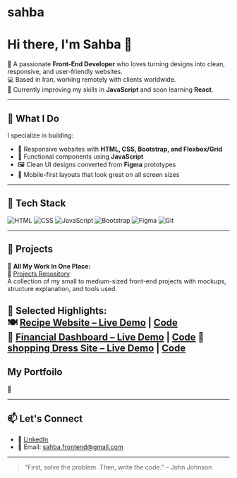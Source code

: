 # sahba
# Hi there, I'm Sahba 👋

🎯 A passionate **Front-End Developer** who loves turning designs into clean, responsive, and user-friendly websites.  
💻 Based in Iran, working remotely with clients worldwide.  
🌱 Currently improving my skills in **JavaScript** and soon learning **React**.

---

## 💼 What I Do

I specialize in building:

- 🎨 Responsive websites with **HTML, CSS, Bootstrap, and Flexbox/Grid**
- 🧮 Functional components using **JavaScript**
- 🖼️ Clean UI designs converted from **Figma** prototypes
- 📱 Mobile-first layouts that look great on all screen sizes

---

## 🧰 Tech Stack

![HTML](https://img.shields.io/badge/-HTML5-E34F26?logo=html5&logoColor=white)
![CSS](https://img.shields.io/badge/-CSS3-1572B6?logo=css3&logoColor=white)
![JavaScript](https://img.shields.io/badge/-JavaScript-F7DF1E?logo=javascript&logoColor=black)
![Bootstrap](https://img.shields.io/badge/-Bootstrap-7952B3?logo=bootstrap&logoColor=white)
![Figma](https://img.shields.io/badge/-Figma-F24E1E?logo=figma&logoColor=white)
![Git](https://img.shields.io/badge/-Git-F05032?logo=git&logoColor=white)

---

## 📁 Projects

🔹 **All My Work In One Place:**  
📌 [Projects Repository](https://github.com/sahbasaadloo/projects)  
A collection of my small to medium-sized front-end projects with mockups, structure explanation, and tools used.

🔹 **Selected Highlights:**  
🍽️ [Recipe Website – Live Demo](https://poetic-melba-d3545a.netlify.app/) | [Code](https://github.com/sahbasaadloo/frontend-projects)  
🧮 [Financial Dashboard – Live Demo](https://dainty-lebkuchen-6f6a22.netlify.app/) | [Code](https://github.com/sahbasaadloo/frontend-projects)
👗  [shopping Dress Site – Live Demo](https://dressshop-sigma.vercel.app/) | [Code](https://github.com/sahbasaadloo/frontend-projects)
---
##  My Portfoilo
🎨

---
## 📫 Let's Connect

- 💼 [LinkedIn](https://www.linkedin.com/in/sahba-saadloo/)
- 📧 Email: sahba.frontend@gmail.com

---

> “First, solve the problem. Then, write the code.” – John Johnson
